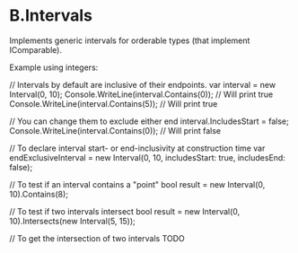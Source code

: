# B.Intervals
Implements generic intervals for orderable types (that implement IComparable<T>).

Example using integers:

// Intervals by default are inclusive of their endpoints.
var interval = new Interval<int>(0, 10);
Console.WriteLine(interval.Contains(0)); // Will print true
Console.WriteLine(interval.Contains(5)); // Will print true

// You can change them to exclude either end
interval.IncludesStart = false;
Console.WriteLine(interval.Contains(0)); // Will print false

// To declare interval start- or end-inclusivity at construction time
var endExclusiveInterval = new Interval(0, 10, includesStart: true, includesEnd: false);

// To test if an interval contains a "point"
bool result = new Interval<int>(0, 10).Contains(8);

// To test if two intervals intersect
bool result = new Interval<int>(0, 10).Intersects(new Interval<int>(5, 15));

// To get the intersection of two intervals
TODO

